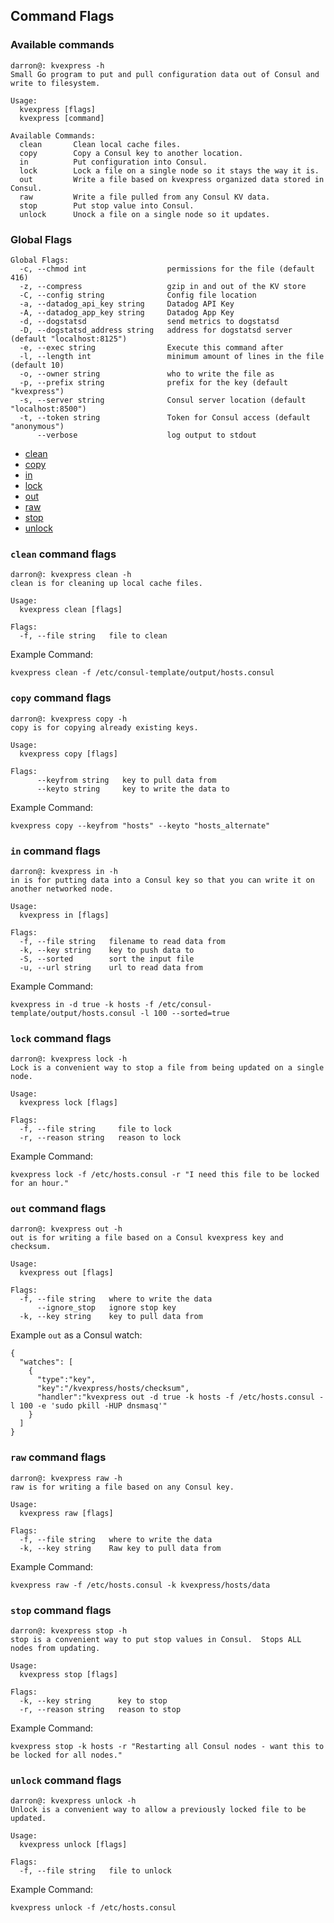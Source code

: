 ## Command Flags

### Available commands

```
darron@: kvexpress -h
Small Go program to put and pull configuration data out of Consul and write to filesystem.

Usage:
  kvexpress [flags]
  kvexpress [command]

Available Commands:
  clean       Clean local cache files.
  copy        Copy a Consul key to another location.
  in          Put configuration into Consul.
  lock        Lock a file on a single node so it stays the way it is.
  out         Write a file based on kvexpress organized data stored in Consul.
  raw         Write a file pulled from any Consul KV data.
  stop        Put stop value into Consul.
  unlock      Unock a file on a single node so it updates.
```

### Global Flags

```
Global Flags:
  -c, --chmod int                  permissions for the file (default 416)
  -z, --compress                   gzip in and out of the KV store
  -C, --config string              Config file location
  -a, --datadog_api_key string     Datadog API Key
  -A, --datadog_app_key string     Datadog App Key
  -d, --dogstatsd                  send metrics to dogstatsd
  -D, --dogstatsd_address string   address for dogstatsd server (default "localhost:8125")
  -e, --exec string                Execute this command after
  -l, --length int                 minimum amount of lines in the file (default 10)
  -o, --owner string               who to write the file as
  -p, --prefix string              prefix for the key (default "kvexpress")
  -s, --server string              Consul server location (default "localhost:8500")
  -t, --token string               Token for Consul access (default "anonymous")
      --verbose                    log output to stdout
```

* [clean](#clean-command-flags)
* [copy](#copy-command-flags)
* [in](#in-command-flags)
* [lock](#lock-command-flags)
* [out](#out-command-flags)
* [raw](#raw-command-flags)
* [stop](#stop-command-flags)
* [unlock](#unlock-command-flags)

### `clean` command flags

```
darron@: kvexpress clean -h
clean is for cleaning up local cache files.

Usage:
  kvexpress clean [flags]

Flags:
  -f, --file string   file to clean
```

Example Command:

`kvexpress clean -f /etc/consul-template/output/hosts.consul`

### `copy` command flags

```
darron@: kvexpress copy -h
copy is for copying already existing keys.

Usage:
  kvexpress copy [flags]

Flags:
      --keyfrom string   key to pull data from
      --keyto string     key to write the data to
```

Example Command:

`kvexpress copy --keyfrom "hosts" --keyto "hosts_alternate"`

### `in` command flags

```
darron@: kvexpress in -h
in is for putting data into a Consul key so that you can write it on another networked node.

Usage:
  kvexpress in [flags]

Flags:
  -f, --file string   filename to read data from
  -k, --key string    key to push data to
  -S, --sorted        sort the input file
  -u, --url string    url to read data from
```

Example Command:

`kvexpress in -d true -k hosts -f /etc/consul-template/output/hosts.consul -l 100 --sorted=true`


### `lock` command flags

```
darron@: kvexpress lock -h
Lock is a convenient way to stop a file from being updated on a single node.

Usage:
  kvexpress lock [flags]

Flags:
  -f, --file string     file to lock
  -r, --reason string   reason to lock
```

Example Command:

`kvexpress lock -f /etc/hosts.consul -r "I need this file to be locked for an hour."`

### `out` command flags

```
darron@: kvexpress out -h
out is for writing a file based on a Consul kvexpress key and checksum.

Usage:
  kvexpress out [flags]

Flags:
  -f, --file string   where to write the data
      --ignore_stop   ignore stop key
  -k, --key string    key to pull data from
```

Example `out` as a Consul watch:

```
{
  "watches": [
    {
      "type":"key",
      "key":"/kvexpress/hosts/checksum",
      "handler":"kvexpress out -d true -k hosts -f /etc/hosts.consul -l 100 -e 'sudo pkill -HUP dnsmasq'"
    }
  ]
}
```
### `raw` command flags

```
darron@: kvexpress raw -h
raw is for writing a file based on any Consul key.

Usage:
  kvexpress raw [flags]

Flags:
  -f, --file string   where to write the data
  -k, --key string    Raw key to pull data from
```

Example Command:

`kvexpress raw -f /etc/hosts.consul -k kvexpress/hosts/data`

### `stop` command flags

```
darron@: kvexpress stop -h
stop is a convenient way to put stop values in Consul.  Stops ALL nodes from updating.

Usage:
  kvexpress stop [flags]

Flags:
  -k, --key string      key to stop
  -r, --reason string   reason to stop
```

Example Command:

`kvexpress stop -k hosts -r "Restarting all Consul nodes - want this to be locked for all nodes."`

### `unlock` command flags

```
darron@: kvexpress unlock -h
Unlock is a convenient way to allow a previously locked file to be updated.

Usage:
  kvexpress unlock [flags]

Flags:
  -f, --file string   file to unlock
```

Example Command:

`kvexpress unlock -f /etc/hosts.consul`
